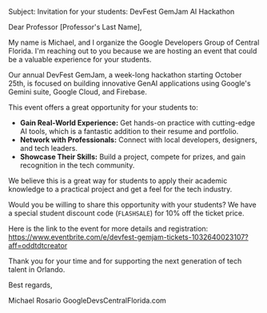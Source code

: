 Subject: Invitation for your students: DevFest GemJam AI Hackathon

Dear Professor [Professor's Last Name],

My name is Michael, and I organize the Google Developers Group of Central Florida. I'm reaching out to you because we are hosting an event that could be a valuable experience for your students.

Our annual DevFest GemJam, a week-long hackathon starting October 25th, is focused on building innovative GenAI applications using Google's Gemini suite, Google Cloud, and Firebase.

This event offers a great opportunity for your students to:
*   **Gain Real-World Experience:** Get hands-on practice with cutting-edge AI tools, which is a fantastic addition to their resume and portfolio.
*   **Network with Professionals:** Connect with local developers, designers, and tech leaders.
*   **Showcase Their Skills:** Build a project, compete for prizes, and gain recognition in the tech community.

We believe this is a great way for students to apply their academic knowledge to a practical project and get a feel for the tech industry.

Would you be willing to share this opportunity with your students? We have a special student discount code (`FLASHSALE`) for 10% off the ticket price.

Here is the link to the event for more details and registration:
https://www.eventbrite.com/e/devfest-gemjam-tickets-1032640023107?aff=oddtdtcreator

Thank you for your time and for supporting the next generation of tech talent in Orlando.

Best regards,

Michael Rosario
GoogleDevsCentralFlorida.com
